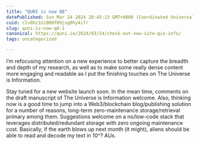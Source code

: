 ```yaml
---
title: "QUNI is now Q8"
datePublished: Sun Mar 24 2024 20:45:13 GMT+0000 (Coordinated Universal Time)
cuid: clv8hz1ni000f09jsg9hy4ifr
slug: quni-is-now-q8-1
canonical: https://quni.io/2024/03/24/check-out-new-site-qio-info/
tags: uncategorized

---
```


I’m refocusing attention on a new experience to better capture the breadth and depth of my research, as well as to make some really dense content more engaging and readable as I put the finishing touches on The Universe is Information.

Stay tuned for a new website launch soon. In the mean time, comments on the draft manuscript of The Universe is Information welcome. Also, thinking now is a good time to jump into a Web3/blockchain blog/publishing solution for a number of reasons, long-term zero-maintenance storage/retrieval primary among them. Suggestions welcome on a no/low-code stack that leverages distributed/redundant storage with zero ongoing maintenance cost. Basically, if the earth blows up next month (it might), aliens should be able to read and decode my text in 10^? AUs.